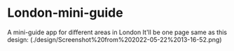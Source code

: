 # London-mini-guide
A mini-guide app for different areas in London
It'll be one page same as this design:
(./design/Screenshot%20from%202022-05-22%2013-16-52.png)
